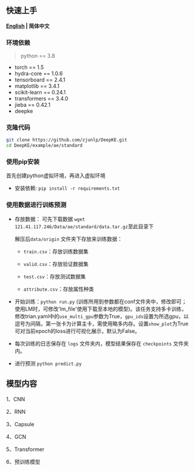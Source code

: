 ## 快速上手

<p align="left">
    <b> <a href="https://github.com/zjunlp/DeepKE/blob/main/example/ae/standard/README.md">English</a> | 简体中文 </b>
</p>

### 环境依赖

> python == 3.8

- torch == 1.5
- hydra-core == 1.0.6
- tensorboard == 2.4.1
- matplotlib == 3.4.1
- scikit-learn == 0.24.1
- transformers == 3.4.0
- jieba == 0.42.1
- deepke 

### 克隆代码
```bash
git clone https://github.com/zjunlp/DeepKE.git
cd DeepKE/example/ae/standard
```
### 使用pip安装

首先创建python虚拟环境，再进入虚拟环境

- 安装依赖: ```pip install -r requirements.txt```

### 使用数据进行训练预测

- 存放数据：  可先下载数据 ```wget 121.41.117.246/Data/ae/standard/data.tar.gz```至此目录下

  解压后`data/origin` 文件夹下存放来训练数据：

  - `train.csv`：存放训练数据集

  - `valid.csv`：存放验证数据集

  - `test.csv`：存放测试数据集

  - `attribute.csv`：存放属性种类

- 开始训练：```python run.py``` (训练所用到参数都在conf文件夹中，修改即可；使用LM时，可修改'lm_file'使用下载至本地的模型)。该任务支持多卡训练，修改trian.yaml中的`use_multi_gpu`参数为True，`gpu_ids`设置为所选gpu，以逗号为间隔，第一张卡为计算主卡，需使用略多内存。设置`show_plot`为True可对当前epoch的loss进行可视化展示，默认为False。

- 每次训练的日志保存在 `logs` 文件夹内，模型结果保存在 `checkpoints` 文件夹内。

- 进行预测 ```python predict.py```


## 模型内容
1、CNN

2、RNN

3、Capsule

4、GCN

5、Transformer

6、预训练模型
